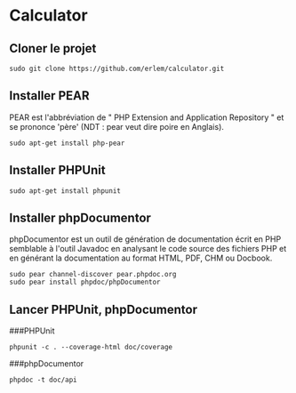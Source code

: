 Calculator
==========

Cloner le projet
----------------------------------

```
sudo git clone https://github.com/erlem/calculator.git
```


Installer PEAR
----------------------------------

PEAR est l'abbréviation de " PHP Extension and Application Repository " et se prononce 'père' (NDT : pear veut dire poire en Anglais).

```
sudo apt-get install php-pear
```

Installer PHPUnit
----------------------------------

```
sudo apt-get install phpunit
```

Installer phpDocumentor
----------------------------------

phpDocumentor est un outil de génération de documentation écrit en PHP semblable à l'outil Javadoc en analysant le code source des fichiers PHP et en générant la documentation au format HTML, PDF, CHM ou Docbook.

```
sudo pear channel-discover pear.phpdoc.org
sudo pear install phpdoc/phpDocumentor
```

Lancer PHPUnit, phpDocumentor
----------------------------------

###PHPUnit

```
phpunit -c . --coverage-html doc/coverage
```

###phpDocumentor


```
phpdoc -t doc/api
```
